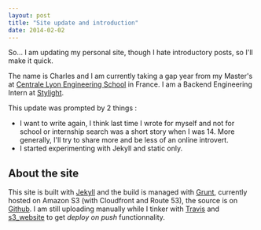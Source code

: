```yaml
---
layout: post
title: "Site update and introduction"
date: 2014-02-02
---
```


So... I am updating my personal site, though I hate introductory posts, so I'll make it quick.

The name is Charles and I am currently taking a gap year from my Master's at [Centrale Lyon Engineering School][ecl] in France. I am a Backend Engineering Intern at [Stylight][stylight].

This update was prompted by 2 things :
+ I want to write again, I think last time I wrote for myself and not for school or internship search was a short story when I was 14. More generally, I'll try to share more and be less of an online introvert.
+ I started experimenting with Jekyll and static only.

## About the site

This site is built with [Jekyll][jekyll] and the build is managed with [Grunt][grunt], currently hosted on Amazon S3 (with Cloudfront and Route 53), the source is on [Github](https://github.com/lirsacc/lirsac.me).
I am still uploading manually while I tinker with [Travis][travis] and [s3_website](https://github.com/laurilehmijoki/s3_website "s3_website") to get *deploy on push* functionnality.

[ecl]: http://www.ec-lyon.fr/ "Ecole Centrale Lyon"
[travis]: https://travis-ci.org/ "Travis-CI"
[stylight]: http://www.stylight.com/ "Stylight"
[jekyll]: http://jekyllrb.com/
[grunt]: http://gruntjs.com/
